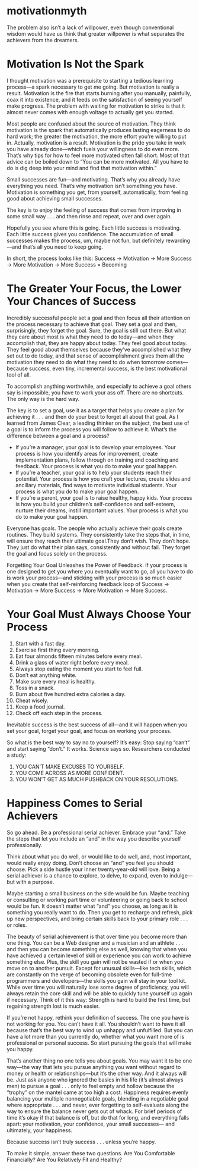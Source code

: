 # motivationmyth

The problem also isn’t a lack of willpower, even though conventional
wisdom would have us think that greater willpower is what separates the
achievers from the dreamers.

# Motivation Is Not the Spark
I thought motivation was a
prerequisite to starting a tedious learning process—a spark necessary to get me
going. But motivation is really a result. Motivation is the fire that starts burning
after you manually, painfully, coax it into existence, and it feeds on the
satisfaction of seeing yourself make progress. The problem with waiting for
motivation to strike is that it almost never comes with enough voltage to actually
get you started.

Most people are confused about the source of motivation. They think
motivation is the spark that automatically produces lasting eagerness to do hard
work; the greater the motivation, the more effort you’re willing to put in.
Actually, motivation is a result. Motivation is the pride you take in work
you have already done—which fuels your willingness to do even more.
That’s why tips for how to feel more motivated often fall short. Most of that
advice can be boiled down to “You can be more motivated. All you have to do is
dig deep into your mind and find that motivation within.”

Small successes are fun—and motivating.
That’s why you already have everything you need.
That’s why motivation isn’t something you have. Motivation is something
you get, from yourself, automatically, from feeling good about achieving small
successes.

The key is to enjoy the feeling of success that comes from improving in
some small way . . . and then rinse and repeat, over and over again.

Hopefully you see where this is going. Each little success is motivating.
Each little success gives you confidence. The accumulation of small successes
makes the process, um, maybe not fun, but definitely rewarding—and that’s all
you need to keep going.

In short, the process looks like this:
Success → Motivation → More Success → More Motivation → More
Success = Becoming

# The Greater Your Focus, the Lower Your Chances of Success
Incredibly successful people set a goal and then focus all their attention on
the process necessary to achieve that goal. They set a goal and then, surprisingly,
they forget the goal.
Sure, the goal is still out there. But what they care about most is what they
need to do today—and when they accomplish that, they are happy about today.
They feel good about today.
They feel good about themselves because they’ve accomplished what they
set out to do today, and that sense of accomplishment gives them all the
motivation they need to do what they need to do when tomorrow comes—
because success, even tiny, incremental success, is the best motivational tool of
all.

To accomplish anything worthwhile, and especially to achieve a goal others
say is impossible, you have to work your ass off. There are no shortcuts. The
only way is the hard way.

The key is to set a goal, use it as a target that helps you create a plan for
achieving it . . . and then do your best to forget all about that goal.
As I learned
from James Clear, a leading thinker on the subject, the best use of a goal is to
inform the process you will follow to achieve it.
What’s the difference between a goal and a process?

* If you’re a manager, your goal is to develop your employees. Your
process is how you identify areas for improvement, create implementation
plans, follow through on training and coaching and feedback. Your
process is what you do to make your goal happen.
* If you’re a teacher, your goal is to help your students reach their potential.
Your process is how you craft your lectures, create slides and ancillary
materials, find ways to motivate individual students. Your process is what
you do to make your goal happen.
* If you’re a parent, your goal is to raise healthy, happy kids. Your process
is how you build your children’s self-confidence and self-esteem, nurture
their dreams, instill important values. Your process is what you do to
make your goal happen.

Everyone has goals. The people who actually achieve their goals create
routines. They build systems. They consistently take the steps that, in time, will
ensure they reach their ultimate goal.They don’t wish. They don’t hope.
They just do what their plan says, consistently and without fail.
They forget the goal and focus solely on the process.

Forgetting Your Goal Unleashes the Power of Feedback. If your process is one designed to get you where you eventually want to go,
all you have to do is work your process—and sticking with your process is so
much easier when you create that self-reinforcing feedback loop of Success →
Motivation → More Success → More Motivation → More Success.

# Your Goal Must Always Choose Your Process
1. Start with a fast day.
2. Exercise first thing every morning.
3. Eat four almonds fifteen minutes before every meal.
4. Drink a glass of water right before every meal.
5. Always stop eating the moment you start to feel full.
6. Don’t eat anything white.
7. Make sure every meal is healthy.
8. Toss in a snack.
9. Burn about five hundred extra calories a day.
10. Cheat wisely.
11. Keep a food journal.
12. Check off each step in the process.

Inevitable success is the best success of all—and it will happen when you
set your goal, forget your goal, and focus on working your process.

So what is the best way to say no to yourself? It’s easy: Stop saying “can’t”
and start saying “don’t.”
It works. Science says so. Researchers conducted a study:
1. YOU CAN’T MAKE EXCUSES TO YOURSELF.
2. YOU COME ACROSS AS MORE CONFIDENT.
3. YOU WON’T GET AS MUCH PUSHBACK ON YOUR
RESOLUTIONS.

# Happiness Comes to Serial Achievers
So go ahead. Be a professional serial achiever. Embrace your “and.” Take
the steps that let you include an “and” in the way you describe yourself
professionally.

Think about what you do well, or would like to do well, and, most
important, would really enjoy doing. Don’t choose an “and” you feel you should
choose. Pick a side hustle your inner twenty-year-old will love. Being a serial
achiever is a chance to explore, to delve, to expand, even to indulge—but with a
purpose.

Maybe starting a small business on the side would be fun. Maybe teaching
or consulting or working part time or volunteering or going back to school
would be fun. It doesn’t matter what “and” you choose, as long as it is
something you really want to do.
Then you get to recharge and refresh, pick up new perspectives, and bring
certain skills back to your primary role . . . or roles.

The beauty of serial achievement is that over time you become more than one
thing. You can be a Web designer and a musician and an athlete . . . and then
you can become something else as well, knowing that when you have achieved a
certain level of skill or experience you can work to achieve something else.
Plus, the skill you gain will not be wasted if or when you move on to
another pursuit. Except for unusual skills—like tech skills, which are constantly
on the verge of becoming obsolete even for full-time programmers and
developers—the skills you gain will stay in your tool kit. While over time you
will naturally lose some degree of proficiency, you will always retain the core
skill and will be able to quickly tune yourself up again if necessary.
Think of it this way: Strength is hard to build the first time, but regaining
strength lost is much easier.

If you’re not happy, rethink your definition of success. The one you have is
not working for you. You can’t have it all. You shouldn’t want to have it all
because that’s the best way to wind up unhappy and unfulfilled.
But you can have a lot more than you currently do, whether what you want
more of is professional or personal success.
So start pursuing the goals that will make you happy.

That’s another thing no one tells you about goals. You may want it to be one
way—the way that lets you pursue anything you want without regard to money
or health or relationships—but it’s the other way.
And it always will be. Just ask anyone who ignored the basics in his life (it’s
almost always men) to pursue a goal . . . only to feel empty and hollow because
the “trophy” on the mantel came at too high a cost.
Happiness requires evenly balancing your multiple nonnegotiable goals,
blending in a negotiable goal where appropriate . . . and never, ever forgetting to
self-evaluate along the way to ensure the balance never gets out of whack. For
brief periods of time it’s okay if that balance is off, but do that for long, and
everything falls apart: your motivation, your confidence, your small successes—
and ultimately, your happiness.

Because success isn’t truly success . . . unless you’re happy.

To make it simple, answer these two questions.
Are You Comfortable Financially?
Are You Relatively Fit and Healthy?
